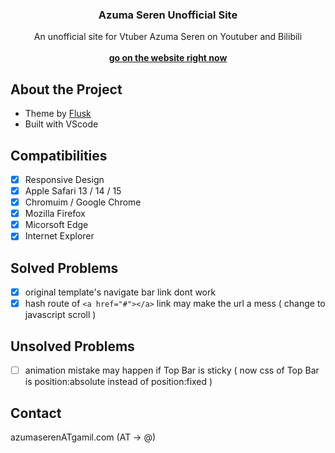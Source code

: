 <h3 align="center">Azuma Seren Unofficial Site</h3>

<div>
  <p align="center">
    An unofficial site for Vtuber Azuma Seren on Youtuber and Bilibili
    <br />
    <br />
    <a href="https://azumaseren.com" target="_blank"><strong>go on the website right now</strong></a>
  </p>
</div>

## About the Project

- Theme by [Flusk](https://github.com/toidicode/template)
- Built with VScode

## Compatibilities

- [x] Responsive Design
- [x] Apple Safari 13 / 14 / 15
- [x] Chromuim / Google Chrome
- [x] Mozilla Firefox
- [x] Micorsoft Edge
- [x] Internet Explorer

## Solved Problems

- [x] original template's navigate bar link dont work
- [x] hash route of ```<a href="#"></a>``` link may make the url a mess ( change to javascript scroll )

## Unsolved Problems

- [ ] animation mistake may happen if Top Bar is sticky ( now css of Top Bar is position:absolute instead of position:fixed )

## Contact
azumaserenATgamil.com (AT -> @)
